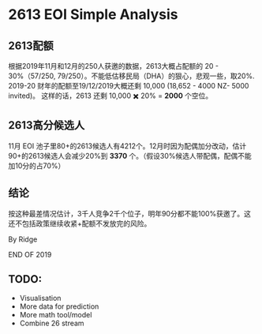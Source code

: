 # 2613 EOI Simple Analysis

## 2613配额

根据2019年11月和12月的250人获邀的数据，2613大概占配额的 20 - 30%（57/250, 79/250）。不能低估移民局（DHA）的狠心，悲观一些，取20%.
2019-20 财年的配额至19/12/2019大概还剩 10,000 (18,652 - 4000 NZ- 5000 invited)。
这样的话，2613 还剩 10,000 ✖️️ 20% = **2000** 个空位。

## 2613高分候选人

11月 EOI 池子里80+的2613候选人有4212个。12月时因为配偶加分改动，估计90+的2613候选人会减少20%到 **3370** 个。（假设30%候选人带配偶，配偶不能加10分的占70%）

## 结论
按这种最差情况估计，3千人竞争2千个位子，明年90分都不能100%获邀了。这还不包括政策继续收紧+配额不发放完的风险。

By Ridge

END OF 2019


## TODO:
- Visualisation
- More data for prediction
- More math tool/model
- Combine 26 stream
